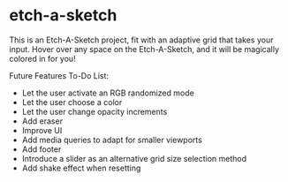 # etch-a-sketch

This is an Etch-A-Sketch project, fit with an adaptive grid that takes
your input. Hover over any space on the Etch-A-Sketch, and it will be
magically colored in for you!

Future Features To-Do List:
- Let the user activate an RGB randomized mode
- Let the user choose a color
- Let the user change opacity increments
- Add eraser
- Improve UI
- Add media queries to adapt for smaller viewports
- Add footer
- Introduce a slider as an alternative grid size selection method
- Add shake effect when resetting